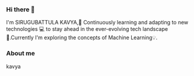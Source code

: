 ### Hi there 👋
  I'm SIRUGUBATTULA KAVYA,🌱 Continuously learning and adapting to new technologies 💻 to stay ahead in the ever-evolving tech landscape🚀.Currently I'm exploring the concepts of Machine Learning💡.

### About me
kavya
